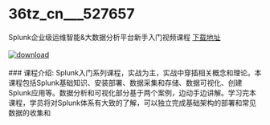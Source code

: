 # 36tz_cn___527657
Splunk企业级运维智能&amp;大数据分析平台新手入门视频课程
[下载地址](http://www.36tz.cn/article/527657 "下载地址")
<br/></br>[![download](http://36tz.cn/muke_img/2019_10_356-8-300x225.jpg "下载地址")](http://www.36tz.cn/article/527657 "下载地址")
<br/></br>### 课程介绍:
Splunk入门系列课程，实战为主，实战中穿插相关概念和理论。本课程包括Splunk基础知识、安装部署、数据采集和存储、数据可视化、创建Splunk应用等。数据分析和可视化部分基于两个案例，边动手边讲解。学习完本课程，学员将对Splunk体系有大致的了解，可以独立完成基础架构的部署和常见数据的收集和


 
